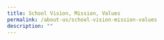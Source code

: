 ```yaml
---
title: School Vision, Mission, Values
permalink: /about-us/school-vision-mission-values
description: ""
---
```

